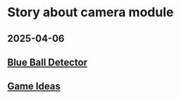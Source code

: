 # Story about camera module

## **2025-04-06**

## [Blue Ball Detector](blue_ball_detector.md)

## [Game Ideas](game_ideas.md)
